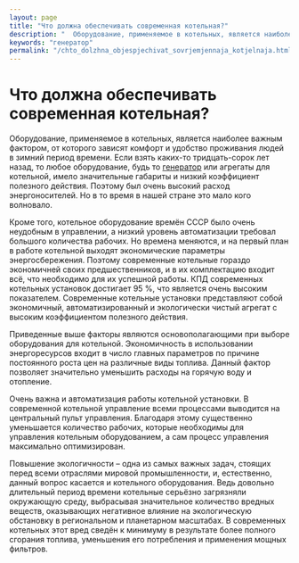 ```yaml
---
layout: page
title: "Что должна обеспечивать современная котельная?"
description: " 	Оборудование, применяемое в котельных, является наиболее важным фактором, от которого зависят комфорт и удобство проживания людей в зимний период времени."
keywords: "генератор"
permalink: "/chto_dolzhna_objespjechivat_sovrjemjennaja_kotjelnaja.html"
---
```




  
  
# Что должна обеспечивать современная котельная?

Оборудование, применяемое в котельных, является наиболее важным фактором, от которого зависят комфорт и удобство проживания людей в зимний период времени. Если взять каких-то тридцать-сорок лет назад, то любое оборудование, будь то [генератор](http://www.generent.ru) или агрегаты для котельной, имело значительные габариты и низкий коэффициент полезного действия. Поэтому был очень высокий расход энергоносителей. Но в то время в нашей стране это мало кого волновало.

Кроме того, котельное оборудование времён СССР было очень неудобным в управлении, а низкий уровень автоматизации требовал большого количества рабочих. Но времена меняются, и на первый план в работе котельной выходят экономические параметры энергосбережения. Поэтому современные котельные гораздо экономичней своих предшественников, и в их комплектацию входит всё, что необходимо для их успешной работы. КПД современных котельных установок достигает 95 %, что является очень высоким показателем. Современные котельные установки представляют собой экономичный, автоматизированный и экологически чистый агрегат с высоким коэффициентом полезного действия.

Приведенные выше факторы являются основополагающими при выборе оборудования для котельной. Экономичность в использовании энергоресурсов входит в число главных параметров по причине постоянного роста цен на различные виды топлива. Данный фактор позволяет значительно уменьшить расходы на горячую воду и отопление.

Очень важна и автоматизация работы котельной установки. В современной котельной управление всеми процессами выводится на центральный пульт управления. Благодаря этому существенно уменьшается количество рабочих, которые необходимы для управления котельным оборудованием, а сам процесс управления максимально оптимизирован.

Повышение экологичности – одна из самых важных задач, стоящих перед всеми отраслями мировой промышленности, и, естественно, данный вопрос касается и котельного оборудования. Ведь довольно длительный период времени котельные серьёзно загрязняли окружающую среду, выбрасывая значительное количество вредных веществ, оказывающих негативное влияние на экологическую обстановку в региональном и планетарном масштабах. В современных котельных этот вред сведён к минимуму в результате более полного сгорания топлива, уменьшения его потребления и применения мощных фильтров.


